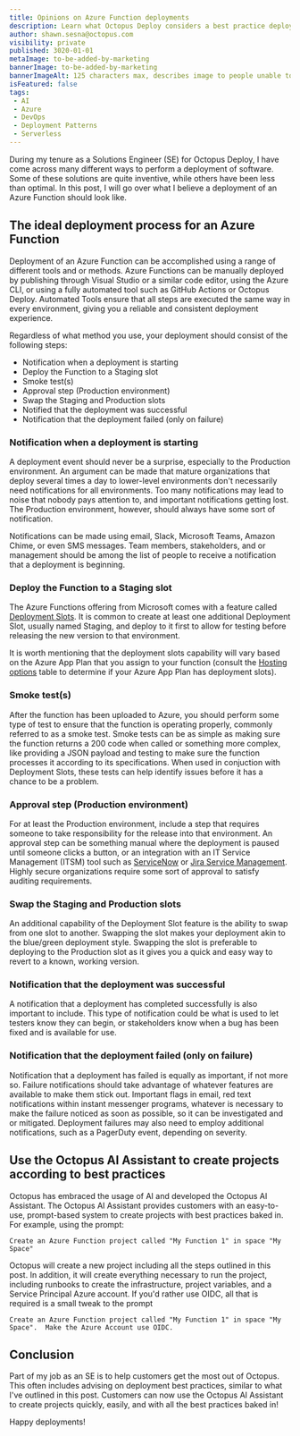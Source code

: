 ```yaml
---
title: Opinions on Azure Function deployments
description: Learn what Octopus Deploy considers a best practice deployment of an Azure Function.
author: shawn.sesna@octopus.com
visibility: private
published: 3020-01-01
metaImage: to-be-added-by-marketing
bannerImage: to-be-added-by-marketing
bannerImageAlt: 125 characters max, describes image to people unable to see it.
isFeatured: false
tags: 
 - AI
 - Azure
 - DevOps
 - Deployment Patterns
 - Serverless
---
```


During my tenure as a Solutions Engineer (SE) for Octopus Deploy, I have come across many different ways to perform a deployment of software.  Some of these solutions are quite inventive, while others have been less than optimal.  In this post, I will go over what I believe a deployment of an Azure Function should look like.

## The ideal deployment process for an Azure Function 
Deployment of an Azure Function can be accomplished using a range of different tools and or methods.  Azure Functions can be manually deployed by publishing through Visual Studio or a similar code editor, using the Azure CLI, or using a fully automated tool such as GitHub Actions or Octopus Deploy.  Automated Tools ensure that all steps are executed the same way in every environment, giving you a reliable and consistent deployment experience.

Regardless of what method you use, your deployment should consist of the following steps:
- Notification when a deployment is starting
- Deploy the Function to a Staging slot
- Smoke test(s)
- Approval step (Production environment)
- Swap the Staging and Production slots
- Notified that the deployment was successful
- Notification that the deployment failed (only on failure)

### Notification when a deployment is starting
A deployment event should never be a surprise, especially to the Production environment.  An argument can be made that mature organizations that deploy several times a day to lower-level environments don't necessarily need notifications for all environments.  Too many notifications may lead to noise that nobody pays attention to, and important notifications getting lost.  The Production environment, however, should always have some sort of notification.  

Notifications can be made using email, Slack, Microsoft Teams, Amazon Chime, or even SMS messages.  Team members, stakeholders, and or management should be among the list of people to receive a notification that a deployment is beginning.

### Deploy the Function to a Staging slot
The Azure Functions offering from Microsoft comes with a feature called [Deployment Slots](https://learn.microsoft.com/en-us/azure/azure-functions/functions-deployment-slots).  It is common to create at least one additional Deployment Slot, usually named Staging, and deploy to it first to allow for testing before releasing the new version to that environment.

It is worth mentioning that the deployment slots capability will vary based on the Azure App Plan that you assign to your function (consult the [Hosting options](https://learn.microsoft.com/en-us/azure/azure-functions/functions-deployment-slots) table to determine if your Azure App Plan has deployment slots).

### Smoke test(s)
After the function has been uploaded to Azure, you should perform some type of test to ensure that the function is operating properly, commonly referred to as a smoke test.  Smoke tests can be as simple as making sure the function returns a 200 code when called or something more complex, like providing a JSON payload and testing to make sure the function processes it according to its specifications.  When used in conjuction with Deployment Slots, these tests can help identify issues before it has a chance to be a problem.

### Approval step (Production environment)
For at least the Production environment, include a step that requires someone to take responsibility for the release into that environment.  An approval step can be something manual where the deployment is paused until someone clicks a button, or an integration with an IT Service Management (ITSM) tool such as [ServiceNow](https://www.servicenow.com) or [Jira Service Management](https://www.atlassian.com/software/jira/service-management).  Highly secure organizations require some sort of approval to satisfy auditing requirements.

### Swap the Staging and Production slots
An additional capability of the Deployment Slot feature is the ability to swap from one slot to another.  Swapping the slot makes your deployment akin to the blue/green deployment style.  Swapping the slot is preferable to deploying to the Production slot as it gives you a quick and easy way to revert to a known, working version.

### Notification that the deployment was successful
A notification that a deployment has completed successfully is also important to include.  This type of notification could be what is used to let testers know they can begin, or stakeholders know when a bug has been fixed and is available for use.

### Notification that the deployment failed (only on failure)
Notification that a deployment has failed is equally as important, if not more so.  Failure notifications should take advantage of whatever features are available to make them stick out.  Important flags in email, red text notifications within instant messenger programs, whatever is necessary to make the failure noticed as soon as possible, so it can be investigated and or mitigated.  Deployment failures may also need to employ additional notifications, such as a PagerDuty event, depending on severity.

## Use the Octopus AI Assistant to create projects according to best practices
Octopus has embraced the usage of AI and developed the Octopus AI Assistant.  The Octopus AI Assistant provides customers with an easy-to-use, prompt-based system to create projects with best practices baked in.  For example, using the prompt:

```
Create an Azure Function project called "My Function 1" in space "My Space"
```
Octopus will create a new project including all the steps outlined in this post.  In addition, it will create everything necessary to run the project, including runbooks to create the infrastructure, project variables, and a Service Principal Azure account.  If you'd rather use OIDC, all that is required is a small tweak to the prompt

```
Create an Azure Function project called "My Function 1" in space "My Space".  Make the Azure Account use OIDC.
```

## Conclusion
Part of my job as an SE is to help customers get the most out of Octopus.  This often includes advising on deployment best practices, similar to what I've outlined in this post.  Customers can now use the Octopus AI Assistant to create projects quickly, easily, and with all the best practices baked in!

Happy deployments!
